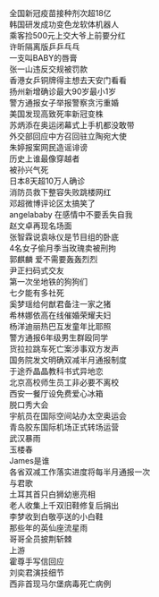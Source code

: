 全国新冠疫苗接种剂次超18亿  
韩国研发成功变色龙软体机器人  
乘客捡500元上交大爷上前要分红  
许昕隔离版乒乒乓乓  
一支叫BABY的唇膏  
张一山违反交规被罚款  
香港女乒铜牌得主想去天安门看看  
扬州新增确诊最大90岁最小1岁  
警方通报女子举报警察贪污重婚  
美国发现高致死率新冠变株  
苏炳添在奥运闭幕式上手机都没敢带  
外交部回应中方召回驻立陶宛大使  
朱婷报案网民造谣诽谤  
历史上谁最像穿越者  
被孙兴气死  
日本8天超10万人确诊  
消防员救下整容失败跳楼网红  
邓超微博评论区太搞笑了  
angelababy 在感情中不要丢失自我  
赵文卓再现名场面  
张智霖说袁咏仪是节目组的卧底  
4名女子偷月季当玫瑰卖被刑拘  
郭麒麟 爱不需要轰轰烈烈  
尹正扫码式交友  
第一次坐地铁的狗狗们  
七夕能有多社死  
奚梦瑶给何猷君备注一家之猪  
希林娜依高在线催婚荣耀夫妇  
杨洋迪丽热巴互发童年比耶照  
警方通报6年级男生群殴同学  
货拉拉跳车死亡案涉事双方发声  
国务院发文明确双减半月通报制度  
于途乔晶晶教科书式异地恋  
北京高校师生员工非必要不离校  
西安一餐厅设免费爱心冰箱  
脱口秀大会  
宇航员在国际空间站办太空奥运会  
青岛胶东国际机场正式转场运营  
武汉暴雨  
玉楼春  
James是谁  
各省双减工作落实进度将每半月通报一次  
与君歌  
土耳其首只白狮幼崽亮相  
老人收集上千双旧鞋修复后捐出  
李梦收到白敬亭送的小白鞋  
那些年的英仙座流星雨  
哥哥全员披荆斩棘  
上游  
霍尊手写信回应  
刘奕君演技细节  
西非首现马尔堡病毒死亡病例  
